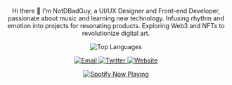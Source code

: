 <p align="center">
Hi there 👋 I'm NotDBadGuy, a UI/UX Designer and Front-end Developer, passionate about music and learning new technology. Infusing rhythm and emotion into projects for resonating products. Exploring Web3 and NFTs to revolutionize digital art.
</p>

<!-- GitHub Stats -->
<p align="center">
  <img src="https://github-readme-stats.vercel.app/api/top-langs/?username=NotDBadGuy&layout=compact&theme=radical" alt="Top Languages">
</p>

<!-- Social Icons -->
<p align="center">
  <a href="mailto:reachout@notdbadguy.xyz">
    <img src="https://img.shields.io/badge/Email-Contact-red" alt="Email">
  </a>
  <a href="https://twitter.com/notdbadguy">
    <img src="https://img.shields.io/badge/Twitter-Follow-blue" alt="Twitter">
  </a>
  <a href="https://www.notdbadguy.xyz/">
    <img src="https://img.shields.io/badge/Portfolio-Visit-green" alt="Website">
  </a>
</p>

<!-- Spotify Now Playing -->
<p align="center">
  <a href="https://open.spotify.com/user/beelb951n7dkl5veqjtwmrtgb">
    <img src="https://novatorem.vercel.app/api/spotify" alt="Spotify Now Playing">
  </a>
</p>
